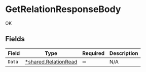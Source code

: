 # GetRelationResponseBody

OK


## Fields

| Field                                                       | Type                                                        | Required                                                    | Description                                                 |
| ----------------------------------------------------------- | ----------------------------------------------------------- | ----------------------------------------------------------- | ----------------------------------------------------------- |
| `Data`                                                      | [*shared.RelationRead](../../models/shared/relationread.md) | :heavy_minus_sign:                                          | N/A                                                         |